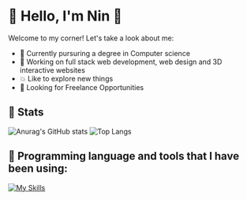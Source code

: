 # 🤗 Hello, I'm Nin 🤗

Welcome to my corner! Let's take a look about me:
- 🌱 Currently pursuring a degree in Computer science
- 🧨 Working on full stack web development, web design and 3D interactive websites
- 💥 Like to explore new things
- 🤔 Looking for Freelance Opportunities

## 🌅 Stats

![Anurag's GitHub stats](https://github-readme-stats.vercel.app/api?username=linin-nin&show_icons=true) ![Top Langs](https://github-readme-stats.vercel.app/api/top-langs/?username=linin-nin&layout=compact)

## 🤖 Programming language and tools that I have been using:

[![My Skills](https://skillicons.dev/icons?i=js,html,css,ts,react,vue,next,figma,php,prisma,vercel,threejs,nodejs,laravel,ai,express,npm&perline=8)](https://skillicons.dev)






<!--
**This Dynamic Image's from -> [Capsule-Render](https://github.com/kyechan99/capsule-render) - Press F5!**
-->

<!--

![footer](https://capsule-render.vercel.app/api?type=wave&color=gradient&height=150&section=footer)
-->
